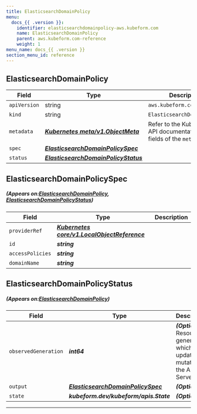 ```yaml
---
title: ElasticsearchDomainPolicy
menu:
  docs_{{ .version }}:
    identifier: elasticsearchdomainpolicy-aws.kubeform.com
    name: ElasticsearchDomainPolicy
    parent: aws.kubeform.com-reference
    weight: 1
menu_name: docs_{{ .version }}
section_menu_id: reference
---
```


## ElasticsearchDomainPolicy
| Field | Type | Description |
| ------ | ----- | ----------- |
| `apiVersion` | string | `aws.kubeform.com/v1alpha1` |
|    `kind` | string | `ElasticsearchDomainPolicy` |
| `metadata` | ***[Kubernetes meta/v1.ObjectMeta](https://kubernetes.io/docs/reference/generated/kubernetes-api/v1.13/#objectmeta-v1-meta)***|Refer to the Kubernetes API documentation for the fields of the `metadata` field.|
| `spec` | ***[ElasticsearchDomainPolicySpec](#ElasticsearchDomainPolicySpec)***||
| `status` | ***[ElasticsearchDomainPolicyStatus](#ElasticsearchDomainPolicyStatus)***||
## ElasticsearchDomainPolicySpec
##### (Appears on:[ElasticsearchDomainPolicy](#ElasticsearchDomainPolicy), [ElasticsearchDomainPolicyStatus](#ElasticsearchDomainPolicyStatus))
| Field | Type | Description |
| ------ | ----- | ----------- |
| `providerRef` | ***[Kubernetes core/v1.LocalObjectReference](https://kubernetes.io/docs/reference/generated/kubernetes-api/v1.13/#localobjectreference-v1-core)***||
| `id` | ***string***||
| `accessPolicies` | ***string***||
| `domainName` | ***string***||
## ElasticsearchDomainPolicyStatus
##### (Appears on:[ElasticsearchDomainPolicy](#ElasticsearchDomainPolicy))
| Field | Type | Description |
| ------ | ----- | ----------- |
| `observedGeneration` | ***int64***| ***(Optional)*** Resource generation, which is updated on mutation by the API Server.|
| `output` | ***[ElasticsearchDomainPolicySpec](#ElasticsearchDomainPolicySpec)***| ***(Optional)*** |
| `state` | ***kubeform.dev/kubeform/apis.State***| ***(Optional)*** |
---
